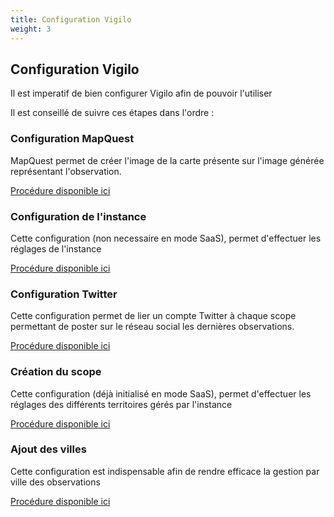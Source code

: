 ```yaml
---
title: Configuration Vigilo
weight: 3
---
```



## Configuration Vigilo

Il est imperatif de bien configurer Vigilo afin de pouvoir l'utiliser

Il est conseillé de suivre ces étapes dans l'ordre :

### Configuration MapQuest

MapQuest permet de créer l'image de la carte présente sur l'image générée représentant l'observation.

[Procédure disponible ici](/fr/documentation/configuration/mapquest/)

### Configuration de l'instance

Cette configuration (non necessaire en mode SaaS), permet d'effectuer les réglages de l'instance

[Procédure disponible ici](/fr/documentation/configuration/global/)

### Configuration Twitter

Cette configuration permet de lier un compte Twitter à chaque scope permettant de poster sur le réseau social les dernières observations.

[Procédure disponible ici](/fr/documentation/configuration/twitter/)


### Création du scope

Cette configuration (déjà initialisé en mode SaaS), permet d'effectuer les réglages des différents territoires gérés par l'instance

[Procédure disponible ici](/fr/documentation/configuration/scopes/)

### Ajout des villes

Cette configuration est indispensable afin de rendre efficace la gestion par ville des observations

[Procédure disponible ici](/fr/documentation/configuration/villes/)






